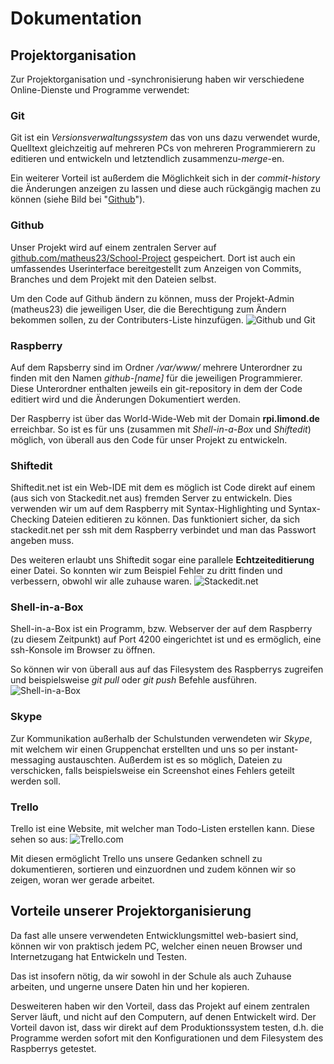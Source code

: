 # Dokumentation

## Projektorganisation

Zur Projektorganisation und -synchronisierung haben wir verschiedene Online-Dienste und Programme verwendet:

### Git
Git ist ein *Versionsverwaltungssystem* das von uns dazu verwendet wurde, Quelltext gleichzeitig auf mehreren PCs von mehreren Programmierern zu editieren und entwickeln und letztendlich zusammenzu-*merge*-en.

Ein weiterer Vorteil ist außerdem die Möglichkeit sich in der *commit-history* die Änderungen anzeigen zu lassen und diese auch rückgängig machen zu können (siehe Bild bei "[Github](#github)").

### Github
Unser Projekt wird auf einem zentralen Server auf [github.com/matheus23/School-Project](github.com/matheus23/School-Project) gespeichert. Dort ist auch ein umfassendes Userinterface bereitgestellt zum Anzeigen von Commits, Branches und dem Projekt mit den Dateien selbst.

Um den Code auf Github ändern zu können, muss der Projekt-Admin (matheus23) die jeweiligen User, die die Berechtigung zum Ändern bekommen sollen, zu der Contributers-Liste hinzufügen. ![Github und Git](http://i.imgur.com/6EE8idk.png)

### Raspberry
Auf dem Rapsberry sind im Ordner */var/www/* mehrere Unterordner zu finden mit den Namen *github-[name]* für die jeweiligen Programmierer. Diese Unterordner enthalten jeweils ein git-repository in dem der Code editiert wird und die Änderungen Dokumentiert werden.

Der Raspberry ist über das World-Wide-Web mit der Domain **rpi.limond.de** erreichbar. So ist es für uns (zusammen mit *Shell-in-a-Box* und *Shiftedit*) möglich, von überall aus den Code für unser Projekt zu entwickeln.

### Shiftedit
Shiftedit.net ist ein Web-IDE mit dem es möglich ist Code direkt auf einem (aus sich von Stackedit.net aus) fremden Server zu entwickeln. Dies verwenden wir um auf dem Raspberry mit Syntax-Highlighting und Syntax-Checking Dateien editieren zu können. Das funktioniert sicher, da sich stackedit.net per ssh mit dem Raspberry verbindet und man das Passwort angeben muss.

Des weiteren erlaubt uns Shiftedit sogar eine parallele **Echtzeiteditierung** einer Datei. So konnten wir zum Beispiel Fehler zu dritt finden und verbessern, obwohl wir alle zuhause waren.
![Stackedit.net](http://i.imgur.com/bJGCs6g.png)

### Shell-in-a-Box
Shell-in-a-Box ist ein Programm, bzw. Webserver der auf dem Raspberry (zu diesem Zeitpunkt) auf Port 4200 eingerichtet ist und es ermöglich, eine ssh-Konsole im Browser zu öffnen.

So können wir von überall aus auf das Filesystem des Raspberrys zugreifen und beispielsweise *git pull* oder *git push* Befehle ausführen.
![Shell-in-a-Box](http://imgur.com/ADwloSS.png)

### Skype
Zur Kommunikation außerhalb der Schulstunden verwendeten wir *Skype*, mit welchem wir einen Gruppenchat erstellten und uns so per instant-messaging austauschten. Außerdem ist es so möglich, Dateien zu verschicken, falls beispielsweise ein Screenshot eines Fehlers geteilt werden soll.

### Trello
Trello ist eine Website, mit welcher man Todo-Listen erstellen kann. Diese sehen so aus: ![Trello.com](http://i.imgur.com/OAcoLna.png)

Mit diesen ermöglicht Trello uns unsere Gedanken schnell zu dokumentieren, sortieren und einzuordnen und zudem können wir so zeigen, woran wer gerade arbeitet.

## Vorteile unserer Projektorganisierung

Da fast alle unsere verwendeten Entwicklungsmittel web-basiert sind, können wir von praktisch jedem PC, welcher einen neuen Browser und Internetzugang hat Entwickeln und Testen.

Das ist insofern nötig, da wir sowohl in der Schule als auch Zuhause arbeiten, und ungerne unsere Daten hin und her kopieren.

Desweiteren haben wir den Vorteil, dass das Projekt auf einem zentralen Server läuft, und nicht auf den Computern, auf denen Entwickelt wird. Der Vorteil davon ist, dass wir direkt auf dem Produktionssystem testen, d.h. die Programme werden sofort mit den Konfigurationen und dem Filesystem des Raspberrys getestet.
